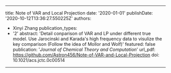 

---
title: Note of VAR and Local Projection
date: '2020-01-01'
publishDate: '2020-10-12T13:36:27.550225Z'
authors:
- Xinyi Zhang
publication_types:
- '2'
abstract: 'Detail conparison of VAR and LP under different true model. Use Jarocinski and Karada's high frequency data to visulize the key comparison (Follow the idea of Mollor and Wolf)'
featured: false
publication: '*Journal of Chemical Theory and Computation*'
url_pdf: https://github.com/Astron456/Note-of-VAR-and-Local-Projection
doi: 10.1021/acs.jctc.0c00514
---


